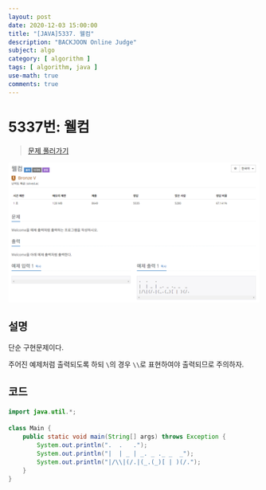 ```yaml
---
layout: post
date: 2020-12-03 15:00:00
title: "[JAVA]5337. 웰컴"
description: "BACKJOON Online Judge"
subject: algo
category: [ algorithm ]
tags: [ algorithm, java ]
use-math: true
comments: true
---
```


# 5337번: 웰컴

> [문제 풀러가기](https://acmicpc.net/problem/5337)

![5337](/assets/img/algo/5337.png)

## 설명

단순 구현문제이다.

주어진 예제처럼 출력되도록 하되 `\`의 경우 `\\`로 표현하여야 출력되므로 주의하자.

## 코드

```java
import java.util.*;

class Main {
    public static void main(String[] args) throws Exception {
        System.out.println(".  .   .");
        System.out.println("|  | _ | _. _ ._ _  _");
        System.out.println("|/\\|(/.|(_.(_)[ | )(/.");
    }
}
```
